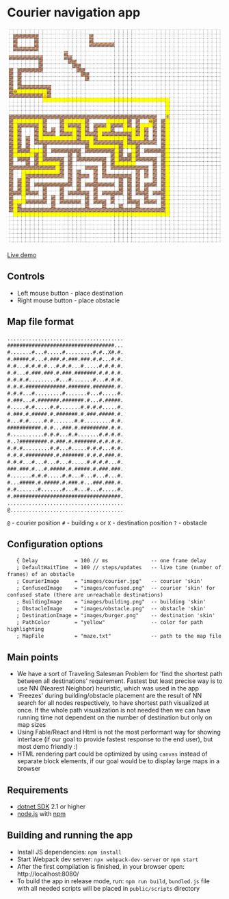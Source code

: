 # Courier navigation app

![Demo](https://github.com/6ruce/6ruce.github.io/blob/master/images/about/courier-screen.PNG?raw=true)

[Live demo](https://6ruce.github.io)

## Controls

 * Left mouse button  - place destination
 * Right mouse button - place obstacle

## Map file format 

 ```
 ......................................
 ###################################...
 #.......#...#.....#.........#.#..X#.#.
 #.#####.#...#.###.#.###.###.#.#...#.#.
 #.#...#.#.#.#...#.#.#...#.....#.#.#.#.
 #.#...#.###.###.#.###.#######.#.#.#.#.
 #.#.#.#.........#...#.......#...#.#.#.
 #.#.#.#############.#######.#######.#.
 #.#.#...#.........#.......#...#.....#.
 #.###...#.#######.#######.#...#.#####.
 #.....#.#.....#.#.......#.#.#.#.....#.
 #.###.#.#####.#.#######.#.###.#####.#.
 #...#.#.....#.#.......#.#.........#.#.
 ###########.#.#...###.#.#########.#.#.
 #...........#.#.#...#.#.......#.#.#.#.
 #..?#########.#.###.#.#######.#.#.#.#.
 #.#.#.........#.#...#.....#.#.#...#.#.
 #.#.#.#########.#.#######.#.#.#.###.#.
 #.#.#...#...#...#...#.....#.#.#.#...#.
 ###.###.#...#.#####.#.#####.#.###.###.
 #.......#.#.#.....#.#...#...#...#...#.
 #...#####.#.#####.#.###.#...###.###.#.
 #.#.......#.......#...#...#...#.....#.
 #.###################################.
 ......................................
 @.....................................
 ```

 `@`        - courier position
 `#`        - building
 `x` or `X` - destination position
 `?`        - obstacle

## Configuration options

```
   { Delay            = 100 // ms              -- one frame delay
   ; DefaultWaitTime  = 100 // steps/updates   -- live time (number of frames) of an obstacle
   ; CourierImage     = "images/courier.jpg"   -- courier 'skin'
   ; ConfusedImage    = "images/confused.png"  -- courier 'skin' for confused state (there are unreachable destinations)
   ; BuildingImage    = "images/building.png"  -- building 'skin'
   ; ObstacleImage    = "images/obstacle.png"  -- obstacle 'skin'
   ; DestinationImage = "images/burger.png"    -- destination 'skin'
   ; PathColor        = "yellow"               -- color for path highlighting
   ; MapFile          = "maze.txt"             -- path to the map file
```

## Main points

* We have a sort of Traveling Salesman Problem for 'find the shortest path between all destinations' requirement. Fastest but least precise way is to use NN (Nearest Neighbor) heuristic, which was used in the app
* 'Freezes' during building/obstacle placement are the result of NN search for all nodes respectively, to have shortest path visualized at once. If the whole path visualization is not needed then we can have running time not dependent on the number of destination but only on map sizes
* Using Fable/React and Html is not the most performant way for showing interface (if our goal to provide fastest response to the end user), but most demo friendly :)
* HTML rendering part could be optimized by using `canvas` instead of separate block elements, if our goal would be to display large maps in a browser

## Requirements

* [dotnet SDK](https://www.microsoft.com/net/download/core) 2.1 or higher
* [node.js](https://nodejs.org) with [npm](https://www.npmjs.com/)

## Building and running the app

* Install JS dependencies: `npm install`
* Start Webpack dev server: `npx webpack-dev-server` or `npm start`
* After the first compilation is finished, in your browser open: http://localhost:8080/
* To build the app in release mode, run: `npm run build`, `bundled.js` file with all needed scripts will be placed in `public/scripts` directory

